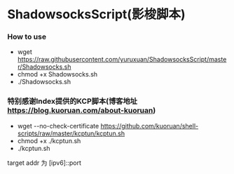 # ShadowsocksScript(影梭脚本)

### How to use
* wget https://raw.githubusercontent.com/yuruxuan/ShadowsocksScript/master/Shadowsocks.sh
* chmod +x Shadowsocks.sh
* ./Shadowsocks.sh

### 特别感谢Index提供的KCP脚本(博客地址 https://blog.kuoruan.com/about-kuoruan)
* wget --no-check-certificate https://github.com/kuoruan/shell-scripts/raw/master/kcptun/kcptun.sh
* chmod +x ./kcptun.sh
* ./kcptun.sh

target addr 为 [ipv6]::port
